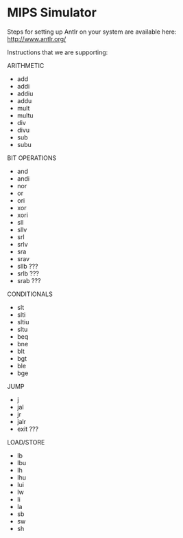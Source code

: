 MIPS Simulator
==============

Steps for setting up Antlr on your system are available here:
http://www.antlr.org/

Instructions that we are supporting:

ARITHMETIC 
- add
- addi
- addiu
- addu
- mult
- multu
- div
- divu
- sub
- subu

BIT OPERATIONS
- and
- andi
- nor
- or
- ori
- xor
- xori
- sll
- sllv
- srl
- srlv
- sra
- srav
- sllb ???
- srlb ???
- srab ???

CONDITIONALS
- slt
- slti
- sltiu
- sltu
- beq
- bne
- blt
- bgt
- ble
- bge

JUMP
- j
- jal
- jr
- jalr
- exit ??? 

LOAD/STORE
- lb
- lbu
- lh
- lhu
- lui
- lw
- li
- la
- sb
- sw
- sh